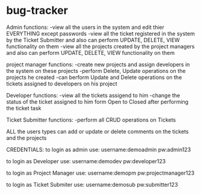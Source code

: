 # bug-tracker
Admin functions:
  -view all the users in the system and edit thier EVERYTHING except passwords
  -view all the ticket registered in the system by the Ticket Submitter and also can perform UPDATE, DELETE, VIEW functionality on them
  -view all the projects created by the project managers and also can perform UPDATE, DELETE, VIEW functionality on them


project manager functions:
  -create new projects and assign developers in the system on these projects
  -perform Delete, Update operations on the projects he created
  -can berform Update and Delete operations on the tickets assigned to developers on his project


Developer functions:
  -view all the tickets assigend to him
  -change the status of the ticket assigned to him form Open to Closed after performing the ticket task


Ticket Submitter functions:
  -perform all CRUD operations on Tickets
 
ALL the users types can add or update or delete comments on the tickets and the projects


CREDENTIALS:
  to login as admin use:
    username:demoadmin
     pw:admin123
  
  to login as Developer use:
    username:demodev
    pw:developer123
    
  to login as Project Manager use:
    username:demopm
    pw:projectmanager123
    
    
  to login as Ticket Submiter use:
    username:demosub
    pw:submitter123   
    
